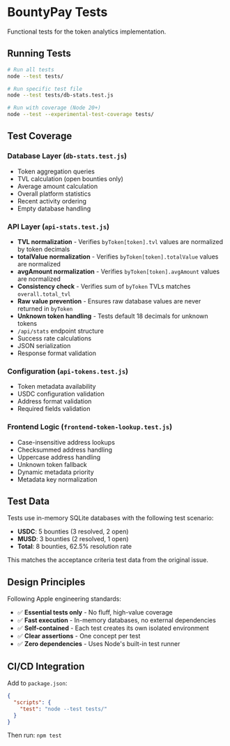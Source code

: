 # BountyPay Tests

Functional tests for the token analytics implementation.

## Running Tests

```bash
# Run all tests
node --test tests/

# Run specific test file
node --test tests/db-stats.test.js

# Run with coverage (Node 20+)
node --test --experimental-test-coverage tests/
```

## Test Coverage

### Database Layer (`db-stats.test.js`)
- Token aggregation queries
- TVL calculation (open bounties only)
- Average amount calculation
- Overall platform statistics
- Recent activity ordering
- Empty database handling

### API Layer (`api-stats.test.js`)
- **TVL normalization** - Verifies `byToken[token].tvl` values are normalized by token decimals
- **totalValue normalization** - Verifies `byToken[token].totalValue` values are normalized
- **avgAmount normalization** - Verifies `byToken[token].avgAmount` values are normalized
- **Consistency check** - Verifies sum of `byToken` TVLs matches `overall.total_tvl`
- **Raw value prevention** - Ensures raw database values are never returned in `byToken`
- **Unknown token handling** - Tests default 18 decimals for unknown tokens
- `/api/stats` endpoint structure
- Success rate calculations
- JSON serialization
- Response format validation

### Configuration (`api-tokens.test.js`)
- Token metadata availability
- USDC configuration validation
- Address format validation
- Required fields validation

### Frontend Logic (`frontend-token-lookup.test.js`)
- Case-insensitive address lookups
- Checksummed address handling
- Uppercase address handling
- Unknown token fallback
- Dynamic metadata priority
- Metadata key normalization

## Test Data

Tests use in-memory SQLite databases with the following test scenario:
- **USDC**: 5 bounties (3 resolved, 2 open)
- **MUSD**: 3 bounties (2 resolved, 1 open)
- **Total**: 8 bounties, 62.5% resolution rate

This matches the acceptance criteria test data from the original issue.

## Design Principles

Following Apple engineering standards:
- ✅ **Essential tests only** - No fluff, high-value coverage
- ✅ **Fast execution** - In-memory databases, no external dependencies
- ✅ **Self-contained** - Each test creates its own isolated environment
- ✅ **Clear assertions** - One concept per test
- ✅ **Zero dependencies** - Uses Node's built-in test runner

## CI/CD Integration

Add to `package.json`:
```json
{
  "scripts": {
    "test": "node --test tests/"
  }
}
```

Then run: `npm test`
